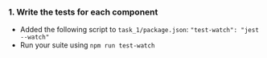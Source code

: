 ### 1. Write the tests for each component

- Added the following script to `task_1/package.json`: `"test-watch": "jest --watch"`
- Run your suite using `npm run test-watch`
